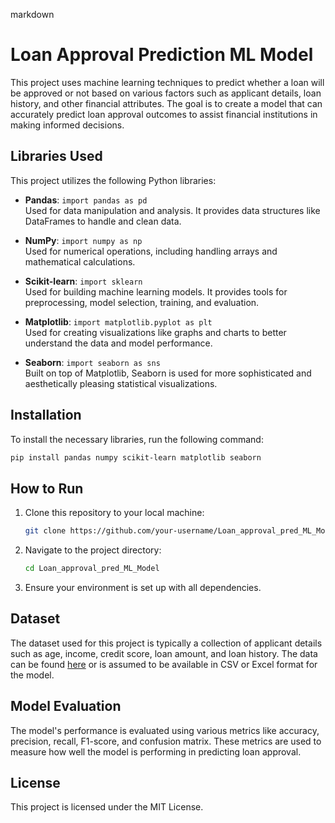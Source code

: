 markdown
# Loan Approval Prediction ML Model

This project uses machine learning techniques to predict whether a loan will be approved or not based on various factors such as applicant details, loan history, and other financial attributes. The goal is to create a model that can accurately predict loan approval outcomes to assist financial institutions in making informed decisions.

## Libraries Used

This project utilizes the following Python libraries:

- **Pandas**: `import pandas as pd`  
  Used for data manipulation and analysis. It provides data structures like DataFrames to handle and clean data.

- **NumPy**: `import numpy as np`  
  Used for numerical operations, including handling arrays and mathematical calculations.

- **Scikit-learn**: `import sklearn`  
  Used for building machine learning models. It provides tools for preprocessing, model selection, training, and evaluation.

- **Matplotlib**: `import matplotlib.pyplot as plt`  
  Used for creating visualizations like graphs and charts to better understand the data and model performance.

- **Seaborn**: `import seaborn as sns`  
  Built on top of Matplotlib, Seaborn is used for more sophisticated and aesthetically pleasing statistical visualizations.

## Installation

To install the necessary libraries, run the following command:

```bash
pip install pandas numpy scikit-learn matplotlib seaborn
```

## How to Run

1. Clone this repository to your local machine:

   ```bash
   git clone https://github.com/your-username/Loan_approval_pred_ML_Model.git
   ```

2. Navigate to the project directory:

   ```bash
   cd Loan_approval_pred_ML_Model
   ```

3. Ensure your environment is set up with all dependencies.

## Dataset

The dataset used for this project is typically a collection of applicant details such as age, income, credit score, loan amount, and loan history. The data can be found [here](link-to-dataset) or is assumed to be available in CSV or Excel format for the model.

## Model Evaluation

The model's performance is evaluated using various metrics like accuracy, precision, recall, F1-score, and confusion matrix. These metrics are used to measure how well the model is performing in predicting loan approval.

## License

This project is licensed under the MIT License.

